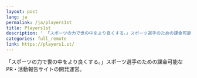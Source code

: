 ```yaml
---
layout: post
lang: ja
permalink: /ja/players1st
title: Players1st
description: ' 「スポーツの力で世の中をより良くする。」スポーツ選手のための課金可能な PR・活動報告サイトの開発運営。 '
categories: full_remote
link: https://players1.st/
---
```


<p>「スポーツの力で世の中をより良くする。」スポーツ選手のための課金可能な PR・活動報告サイトの開発運営。</p>
